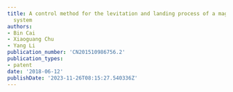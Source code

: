 ```yaml
---
title: A control method for the levitation and landing process of a magnetic levitation
  system
authors:
- Bin Cai
- Xiaoguang Chu
- Yang Li
publication_number: 'CN201510986756.2'
publication_types:
- patent
date: '2018-06-12'
publishDate: '2023-11-26T08:15:27.540336Z'
---
```

